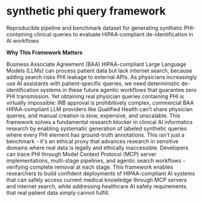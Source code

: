 # synthetic phi query framework
Reproducible pipeline and benchmark dataset for generating synthetic PHI-containing clinical queries to evaluate HIPAA-compliant de-identification in AI workflows

**Why This Framework Matters**

Business Associate Agreement (BAA) HIPAA-compliant Large Language Models (LLMs) can process patient data but lack internet search, because adding search risks PHI leakage to external APIs. As physicians increasingly use AI assistants with patient-specific queries, we need deterministic de-identification systems in these future agentic workflows that guarantee zero PHI transmission. Yet obtaining real physician queries containing PHI is virtually impossible: IRB approval is prohibitively complex, commercial BAA HIPAA-compliant LLM providers like Qualified Health can't share physician queries, and manual creation is slow, expensive, and unscalable. This framework solves a fundamental research blocker in clinical AI informatics research by enabling systematic generation of labeled synthetic queries where every PHI element has ground-truth annotations. This isn't just a benchmark - it's an ethical proxy that advances research in sensitive domains where real data is legally and ethically inaccessible. Developers can trace PHI through Model Context Protocol (MCP) server implementations, multi-stage pipelines, and agentic search workflows - verifying complete removal at each stage. This framework enables researchers to build confident deployments of HIPAA-compliant AI systems that can safely access current medical knowledge through MCP servers and internet search, while addressing healthcare AI safety requirements that real patient data simply cannot fulfill.

